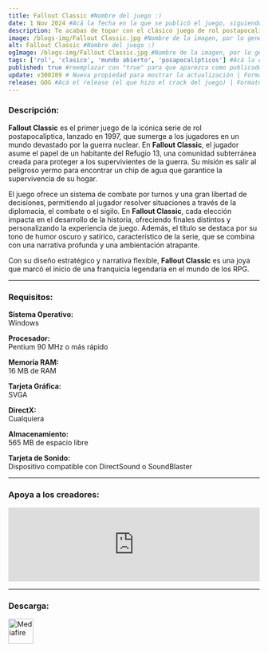 ```yaml
---
title: Fallout Classic #Nombre del juego :)
date: 1 Nov 2024 #Acá la fecha en la que se publicó el juego, siguiendo este formato: Dia "30", Mes "Oct", Año "2024" = como debe quedar: 30 Oct 2024
description: Te acabas de topar con el clásico juego de rol postapocalíptico que revitalizó todo el género. El sistema SPECIAL de Fallout® te permite desarrollar diferentes tipos de personaje y tomar decisiones significativas, todo bajo tu completo control. #Acá una mini descripción del juego
image: /blogs-img/Fallout Classic.jpg #Nombre de la imagen, por lo general es exactamente el mismo nombre que el juego excluyendo lo ":" (Dos puntos)
alt: Fallout Classic #Nombre del juego :)
ogImage: /blogs-img/Fallout Classic.jpg #Nombre de la imagen, por lo general es exactamente el mismo nombre que el juego excluyendo lo ":" (Dos puntos)
tags: ['rol', 'clasico', 'mundo abierto', 'posapocalípticos'] #Acá la categoría o categorías del juego, si es más de una se coloca en este formato: ['categoría1', 'categoría2']
published: true #reemplazar con "true" para que aparezca como publicado
update: v300289 # Nueva propiedad para mostrar la actualización | Formato: v1.0.0
release: GOG #Acá el release (el que hizo el crack del juego) | Formato: Nicolhetti
---
```


<!--En VSCode seleccionando una palabra, por ejemplo: "Fallout Classic" y apretando Ctrl+F2 se seleccionan todas las palabras iguales-->

### Descripción:
**Fallout Classic** es el primer juego de la icónica serie de rol postapocalíptica, lanzado en 1997, que sumerge a los jugadores en un mundo devastado por la guerra nuclear. En **Fallout Classic**, el jugador asume el papel de un habitante del Refugio 13, una comunidad subterránea creada para proteger a los supervivientes de la guerra. Su misión es salir al peligroso yermo para encontrar un chip de agua que garantice la supervivencia de su hogar.

El juego ofrece un sistema de combate por turnos y una gran libertad de decisiones, permitiendo al jugador resolver situaciones a través de la diplomacia, el combate o el sigilo. En **Fallout Classic**, cada elección impacta en el desarrollo de la historia, ofreciendo finales distintos y personalizando la experiencia de juego. Además, el título se destaca por su tono de humor oscuro y satírico, característico de la serie, que se combina con una narrativa profunda y una ambientación atrapante.

Con su diseño estratégico y narrativa flexible, **Fallout Classic** es una joya que marcó el inicio de una franquicia legendaria en el mundo de los RPG.

<!--Prompt para Chat-GPT: Hazme una descripción para el juego "Fallout Classic" y cada que menciones "Fallout Classic" ponlo en negrita -->

---

### Requisitos:
**Sistema Operativo:**  
Windows

**Procesador:**  
Pentium 90 MHz o más rápido

**Memoria RAM:**  
16 MB de RAM

**Tarjeta Gráfica:**  
SVGA

**DirectX:**  
Cualquiera

**Almacenamiento:**  
565 MB de espacio libre

**Tarjeta de Sonido:**  
Dispositivo compatible con DirectSound o SoundBlaster

<!--Si falta o sobra un requisito se quita o se agrega manteniendo el mismo formato-->

---

### Apoya a los creadores:
<iframe src="https://store.steampowered.com/widget/38400/" frameborder="0" style="background-color: transparent; width: 100% !important; aspect-ratio: 646 / 190;"></iframe>

<!--Reemplazar los numeros (AppID) del juego (en este caso 2668510) por el numero (AppID) correspondiente con el juego a publicar-->
<!--El AppID se encuentra en la URL del Juego en Steam-->

---

### Descarga:

[<img src="https://gist.github.com/cxmeel/0dbc95191f239b631c3874f4ccf114e2/raw/download.svg" alt="Mediafire" height="50" />](https://www.mediafire.com/file/g2l4edzwziseri2/Fallout.zip/file)

<!-- # se debe reemplazar por el link de descarga-->

<!--NOMBRE-DEL-SERVICIO se debe reemplazar por el servicio donde está subido el juego-->